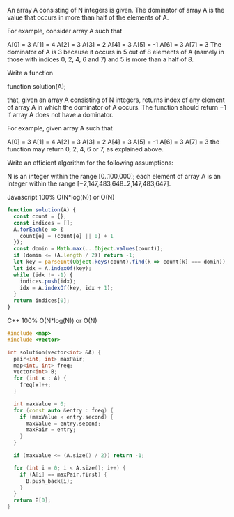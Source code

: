 An array A consisting of N integers is given. The dominator of array A is the value that occurs in more than half of the elements of A.

For example, consider array A such that

 A[0] = 3    A[1] = 4    A[2] =  3
 A[3] = 2    A[4] = 3    A[5] = -1
 A[6] = 3    A[7] = 3
The dominator of A is 3 because it occurs in 5 out of 8 elements of A (namely in those with indices 0, 2, 4, 6 and 7) and 5 is more than a half of 8.

Write a function

function solution(A);

that, given an array A consisting of N integers, returns index of any element of array A in which the dominator of A occurs. The function should return −1 if array A does not have a dominator.

For example, given array A such that

 A[0] = 3    A[1] = 4    A[2] =  3
 A[3] = 2    A[4] = 3    A[5] = -1
 A[6] = 3    A[7] = 3
the function may return 0, 2, 4, 6 or 7, as explained above.

Write an efficient algorithm for the following assumptions:

N is an integer within the range [0..100,000];
each element of array A is an integer within the range [−2,147,483,648..2,147,483,647].


Javascript 100% O(N*log(N)) or O(N)
```javascript
function solution(A) {
  const count = {};
  const indices = [];
  A.forEach(e => {
    count[e] = (count[e] || 0) + 1
  });
  const domin = Math.max(...Object.values(count));
  if (domin <= (A.length / 2)) return -1;
  let key = parseInt(Object.keys(count).find(k => count[k] === domin));
  let idx = A.indexOf(key);
  while (idx != -1) {
    indices.push(idx);
    idx = A.indexOf(key, idx + 1);
  }
  return indices[0];
}
```


C++ 100% O(N*log(N)) or O(N)
```c++
#include <map>
#include <vector>

int solution(vector<int> &A) {
  pair<int, int> maxPair;
  map<int, int> freq;
  vector<int> B;
  for (int x : A) {
    freq[x]++;
  }

  int maxValue = 0;
  for (const auto &entry : freq) {
    if (maxValue < entry.second) {
      maxValue = entry.second;
      maxPair = entry;
    }
  }

  if (maxValue <= (A.size() / 2)) return -1;

  for (int i = 0; i < A.size(); i++) {
    if (A[i] == maxPair.first) {
      B.push_back(i);
    }
  }
  return B[0];
}

```